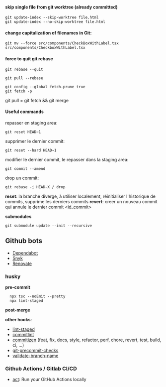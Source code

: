 #### skip single file from git worktree (already committed)
```
git update-index --skip-worktree file.html
git update-index --no-skip-worktree file.html
```

#### change capitalization of filenames in Git:
```
git mv --force src/components/CheckBoxWithLabel.tsx src/components/CheckboxWithLabel.tsx
```

#### force to quit git rebase
```
git rebase --quit
```

```
git pull --rebase
```

```
git config --global fetch.prune true
git fetch -p
```

git pull = git fetch && git merge

#### Useful commands

repasser en staging area:
```
git reset HEAD~1
```
supprimer le dernier commit:
```
git reset --hard HEAD~1
```
modifier le dernier commit, le repasser dans la staging area:
```
git commit --amend
```
drop un commit:
```
git rebase -i HEAD~X / drop
```

**reset**: la branche diverge, à utiliser localement, réinitialiser l'historique de commits, supprime les derniers commits
**revert**: creer un nouveau commit qui annule le dernier commit <id_commit>

**submodules**

```
git submodule update --init --recursive
```

## Github bots

- [Dependabot](https://github.com/dependabot)
- [Snyk](https://snyk.io/)
- [Renovate](https://github.com/renovatebot/renovate)

### husky

**pre-commit**
```
  npx tsc --noEmit --pretty
  npx lint-staged
```

**post-merge**

**other hooks**:

- [lint-staged](https://github.com/okonet/lint-staged)
- [commitlint](https://github.com/conventional-changelog/commitlint)
- [commitizen](https://github.com/commitizen-tools/commitizen) (feat, fix, docs, style, refactor, perf, chore, revert, test, build, ci, ...)
- [git-precommit-checks](https://github.com/mbrehin/git-precommit-checks)
- [validate-branch-name](https://github.com/JsonMa/validate-branch-name)

### Github Actions / Gitlab CI/CD

- [act](https://github.com/nektos/act): Run your GitHub Actions locally

